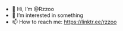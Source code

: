 - 👋 Hi, I’m @Rzzoo
- 👀 I’m interested in something
- 📫 How to reach me: https://linktr.ee/rzzoo

<!---
Rzzoo/Rzzoo is a ✨ special ✨ repository because its `README.md` (this file) appears on your GitHub profile.
You can click the Preview link to take a look at your changes.
--->
